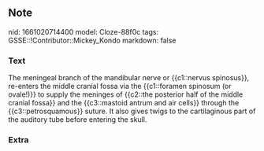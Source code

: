 ## Note
nid: 1661020714400
model: Cloze-88f0c
tags: GSSE::!Contributor::Mickey_Kondo
markdown: false

### Text
The meningeal branch of the mandibular nerve or {{c1::nervus spinosus}}, re-enters the middle cranial fossa via the {{c1::foramen spinosum (or ovale!)}} to supply the meninges of {{c2::the posterior half of the middle cranial fossa}} and the {{c3::mastoid antrum and air cells}} through the {{c3::petrosquamous}} suture. It also gives twigs to the cartilaginous part of the auditory tube before entering the skull.

### Extra

